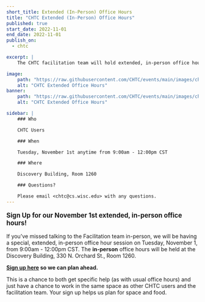 ```yaml
---
short_title: Extended (In-Person) Office Hours
title: "CHTC Extended (In-Person) Office Hours"
published: true
start_date: 2022-11-01
end_date: 2022-11-01
publish_on:
  - chtc

excerpt: |
    The CHTC facilitation team will hold extended, in-person office hours on Tuesday, November 1st!

image:
    path: "https://raw.githubusercontent.com/CHTC/events/main/images/christina-koch-chtc-featured.webp"
    alt: "CHTC Extended Office Hours"
banner:
    path: "https://raw.githubusercontent.com/CHTC/events/main/images/christina-koch-chtc-featured.webp"
    alt: "CHTC Extended Office Hours"

sidebar: |
    ### Who

    CHTC Users

    ### When

    Tuesday, November 1st anytime from 9:00am - 12:00pm CST

    ### Where

    Discovery Building, Room 1260

    ### Questions?

    Please email <chtc@cs.wisc.edu> with any questions.
---
```


<p style="font-size: larger; font-weight: bold;">Sign Up for our November 1st extended, in-person office hours!</p>

If you’ve missed talking to the Facilitation team in-person, we will be having a special, extended, in-person office hour session on Tuesday, November 1, from 9:00am - 12:00pm CST. The <b>in-person</b> office hours will be held at the Discovery Building, 330 N. Orchard St., Room 1260. 

**[Sign up here](https://docs.google.com/forms/d/e/1FAIpQLScjjAoyuOA5Kikni0w3SfZpyF5TAOb-fZ8wBlZOLzGb16K0dg/viewform) so we can plan ahead.**

This is a chance to both get specific help (as with usual office hours) and just have a chance to work in the same space as other CHTC users and the facilitation team. Your sign up helps us plan for space and food.
